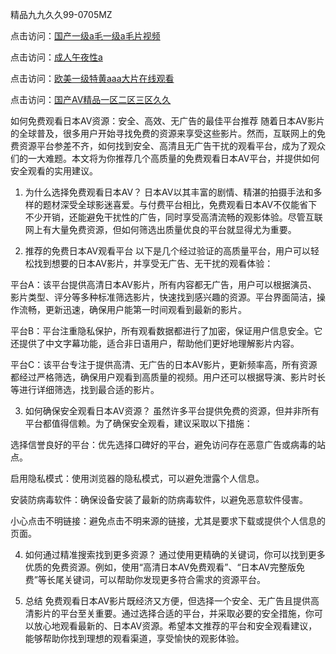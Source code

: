 
精品九九久久99-0705MZ

点击访问：<a href="https://heiliaoe8ajia.pages.dev">国产一级a毛一级a毛片视频</a>

点击访问：<a href="https://heiliaoxqkkct.pages.dev">成人午夜性a</a>

点击访问：<a href="https://heiliaoxwd5i8.pages.dev">欧美一级特黄aaa大片在线观看</a>

点击访问：<a href="https://heiliaowt0d7p.pages.dev">国产AⅤ精品一区二区三区久久</a>






如何免费观看日本AV资源：安全、高效、无广告的最佳平台推荐
随着日本AV影片的全球普及，很多用户开始寻找免费的资源来享受这些影片。然而，互联网上的免费资源平台参差不齐，如何找到安全、高清且无广告干扰的观看平台，成为了观众们的一大难题。本文将为你推荐几个高质量的免费观看日本AV平台，并提供如何安全观看的实用建议。

1. 为什么选择免费观看日本AV？
日本AV以其丰富的剧情、精湛的拍摄手法和多样的题材深受全球影迷喜爱。与付费平台相比，免费观看日本AV不仅能省下不少开销，还能避免干扰性的广告，同时享受高清流畅的观影体验。尽管互联网上有大量免费资源，但如何筛选出质量优良的平台就显得尤为重要。

2. 推荐的免费日本AV观看平台
以下是几个经过验证的高质量平台，用户可以轻松找到想要的日本AV影片，并享受无广告、无干扰的观看体验：

平台A：该平台提供高清日本AV影片，所有内容都无广告，用户可以根据演员、影片类型、评分等多种标准筛选影片，快速找到感兴趣的资源。平台界面简洁，操作流畅，更新迅速，确保用户能第一时间观看到最新的影片。

平台B：平台注重隐私保护，所有观看数据都进行了加密，保证用户信息安全。它还提供了中文字幕功能，适合非日语用户，帮助他们更好地理解影片内容。

平台C：该平台专注于提供高清、无广告的日本AV影片，更新频率高，所有资源都经过严格筛选，确保用户观看到高质量的视频。用户还可以根据导演、影片时长等进行详细筛选，找到最合适的影片。

3. 如何确保安全观看日本AV资源？
虽然许多平台提供免费的资源，但并非所有平台都值得信赖。为了确保安全观看，建议采取以下措施：

选择信誉良好的平台：优先选择口碑好的平台，避免访问存在恶意广告或病毒的站点。

启用隐私模式：使用浏览器的隐私模式，可以避免泄露个人信息。

安装防病毒软件：确保设备安装了最新的防病毒软件，以避免恶意软件侵害。

小心点击不明链接：避免点击不明来源的链接，尤其是要求下载或提供个人信息的页面。

4. 如何通过精准搜索找到更多资源？
通过使用更精确的关键词，你可以找到更多优质的免费资源。例如，使用“高清日本AV免费观看”、“日本AV完整版免费”等长尾关键词，可以帮助你发现更多符合需求的资源平台。

5. 总结
免费观看日本AV影片既经济又方便，但选择一个安全、无广告且提供高清影片的平台至关重要。通过选择合适的平台，并采取必要的安全措施，你可以放心地观看最新的、日本AV资源。希望本文推荐的平台和安全观看建议，能够帮助你找到理想的观看渠道，享受愉快的观影体验。



<span style="display:none;">[Canonical link](  ）</span>
